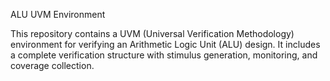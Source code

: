 ALU UVM Environment

This repository contains a UVM (Universal Verification Methodology) environment for verifying an Arithmetic Logic Unit (ALU) design. It includes a complete verification structure with stimulus generation, monitoring, and coverage collection.
